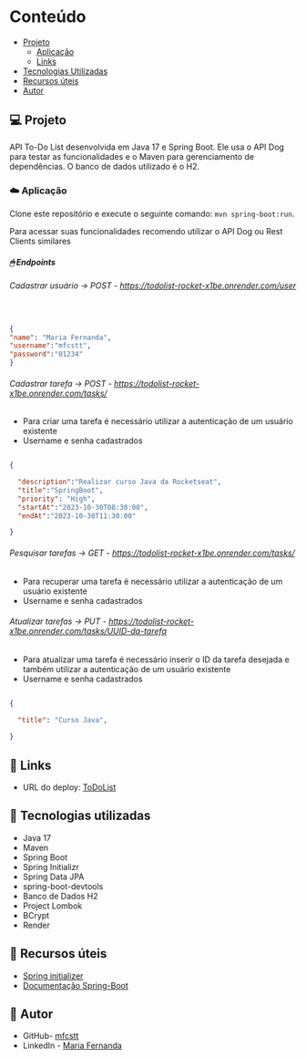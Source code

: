 


# Conteúdo

- [Projeto](#projeto)
    - [Aplicação](#Aplicação)
    - [Links](#Links)
- [Tecnologias Utilizadas](#Tecnologias-Utilizadas)
- [Recursos úteis](#Recursos-Úteis)
- [Autor](#Autor)



## 💻 Projeto

API To-Do List desenvolvida em Java 17 e Spring Boot. Ele usa o API Dog para testar as funcionalidades e o Maven para gerenciamento de dependências. O banco de dados utilizado é o H2.


### ☁️ Aplicação

Clone este repositório e execute o seguinte comando: `mvn spring-boot:run`.

Para acessar suas funcionalidades recomendo utilizar o API Dog ou Rest Clients similares 

##### 🖱 Endpoints
###### Cadastrar usuário -> POST - https://todolist-rocket-x1be.onrender.com/user
```json


{
"name": "Maria Fernanda",
"username":"mfcstt",
"password":"01234"
}
```

###### Cadastrar tarefa -> POST - https://todolist-rocket-x1be.onrender.com/tasks/
- Para criar uma tarefa é necessário utilizar a autenticação de um usuário existente
- Username e senha cadastrados
```json

{

  "description":"Realizar curso Java da Rocketseat",
  "title":"SpringBoot",
  "priority": "High",
  "startAt":"2023-10-30T08:30:00",
  "endAt":"2023-10-30T11:30:00"

}
```

###### Pesquisar tarefas -> GET - https://todolist-rocket-x1be.onrender.com/tasks/
- Para recuperar uma tarefa é necessário utilizar a autenticação de um usuário existente
- Username e senha cadastrados

###### Atualizar tarefas -> PUT - https://todolist-rocket-x1be.onrender.com/tasks/UUID-da-tarefa
- Para atualizar uma tarefa é necessário inserir o ID da tarefa desejada e também utilizar a autenticação de um usuário existente
- Username e senha cadastrados
```json

{

  "title": "Curso Java",
  
}
```

## 🔗 Links
- URL do deploy: [ToDoList](https://todolist-rocket-x1be.onrender.com)


## 🖤 Tecnologias utilizadas
- Java 17
- Maven
- Spring Boot
- Spring Initializr 
- Spring Data JPA
- spring-boot-devtools 
- Banco de Dados H2
- Project Lombok 
- BCrypt
- Render  


## 📑 Recursos úteis
-  [Spring initializer](https://start.spring.io)
- [Documentação Spring-Boot](https://spring.io/guides/gs/spring-boot/)


## 💬 Autor
- GitHub- [mfcstt](https://github.com/mfcstt)
- LinkedIn - [Maria Fernanda](https://www.linkedin.com/in/mfcstt)



